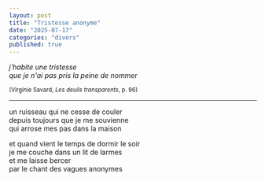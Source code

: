 ```yaml
---
layout: post
title: "Tristesse anonyme"
date: "2025-07-17"
categories: "divers"
published: true
---
```


*j'habite une tristesse  
que je n'ai pas pris la peine de nommer*  

<sup>(Virginie Savard, *Les deuils transparents*, p. 96)</sup>  

---  

un ruisseau qui ne cesse de couler  
depuis toujours que je me souvienne  
qui arrose mes pas dans la maison  

et quand vient le temps de dormir le soir  
je me couche dans un lit de larmes  
et me laisse bercer  
par le chant des vagues anonymes  
